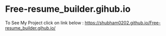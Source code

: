 # Free-resume_builder.gihub.io
To See My Project click on link below : 
https://shubham0202.github.io/Free-resume_builder.gihub.io/
